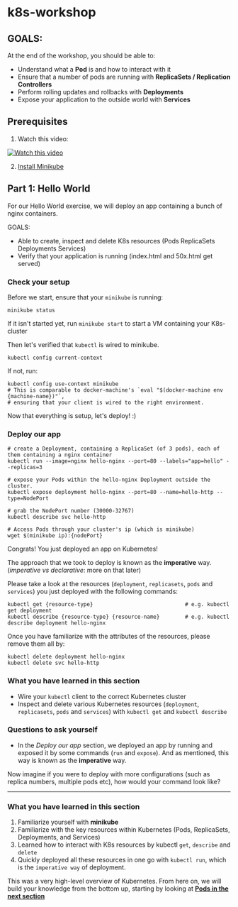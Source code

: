 # k8s-workshop

## GOALS:

At the end of the workshop, you should be able to:

- Understand what a **Pod** is and how to interact with it
- Ensure that a number of pods are running with **ReplicaSets / Replication Controllers**
- Perform rolling updates and rollbacks with **Deployments**
- Expose your application to the outside world with **Services**

## Prerequisites
1. Watch this video:

[![Watch this video](https://encrypted-tbn0.gstatic.com/images?q=tbn:ANd9GcQmRR8k2nuUFA25p5M0NIAGPzpt_yNSduQ5gf7y7MM1LKb7jIBXqw)](https://youtu.be/PH-2FfFD2PU)

2. [Install Minikube](https://kubernetes.io/docs/tasks/tools/install-minikube/)

## Part 1: Hello World
For our Hello World exercise, we will deploy an app containing a bunch of nginx containers.

GOALS:
- Able to create, inspect and delete K8s resources (Pods ReplicaSets Deployments Services)
- Verify that your application is running (index.html and 50x.html get served)

### Check your setup
Before we start, ensure that your `minikube` is running:
```
minikube status
```

If it isn't started yet, run `minikube start` to start a VM containing your K8s-cluster

Then let's verified that `kubectl` is wired to minikube.
```
kubectl config current-context
```

If not, run:

```
kubectl config use-context minikube
# This is comparable to docker-machine's `eval "$(docker-machine env {machine-name})"`, 
# ensuring that your client is wired to the right environment.
```

Now that everything is setup, let's deploy! :)

### Deploy our app 
```
# create a Deployment, containing a ReplicaSet (of 3 pods), each of them containing a nginx container
kubectl run --image=nginx hello-nginx --port=80 --labels="app=hello" --replicas=3

# expose your Pods within the hello-nginx Deployment outside the cluster.
kubectl expose deployment hello-nginx --port=80 --name=hello-http --type=NodePort

# grab the NodePort number (30000-32767)
kubectl describe svc hello-http 

# Access Pods through your cluster's ip (which is minikube)
wget $(minikube ip):{nodePort}
```

Congrats! You just deployed an app on Kubernetes!

The approach that we took to deploy is known as the **imperative** way. (*imperative vs declarative*: more on that later)

Please take a look at the resources (`deployment`, `replicasets`, `pods` and `services`) you just deployed with the following commands:

```
kubectl get {resource-type}                             # e.g. kubectl get deployment
kubectl describe {resource-type} {resource-name}        # e.g. kubectl describe deployment hello-nginx
```

Once you have familiarize with the attributes of the resources, please remove them all by:
```
kubectl delete deployment hello-nginx
kubectl delete svc hello-http
```

### What you have learned in this section
- Wire your `kubectl` client to the correct Kubernetes cluster
- Inspect and delete various Kubernetes resources (`deployment`, `replicasets`, `pods` and `services`) with `kubectl get` and `kubectl describe`

### Questions to ask yourself
- In the *Deploy our app* section, we deployed an app by running and exposed it by some commands (`run` and `expose`). And as mentioned, this way is known as the **imperative** way. 

Now imagine if you were to deploy with more configurations (such as replica numbers, multiple pods etc), how would your command look like? 

---

### What you have learned in this section

1. Familiarize yourself with **minikube**
2. Familiarize with the key resources within Kubernetes (Pods, ReplicaSets, Deployments, and Services)
3. Learned how to interact with K8s resources by kubectl `get`, `describe` and `delete`
4. Quickly deployed all these resources in one go with `kubectl run`, which is the `imperative way` of deployment.

This was a very high-level overview of Kubernetes. From here on, we will build your knowledge from the bottom up, starting by looking at [**Pods in the next section**](https://actfong.github.io/k8s-workshop/Part-2-PODS)
